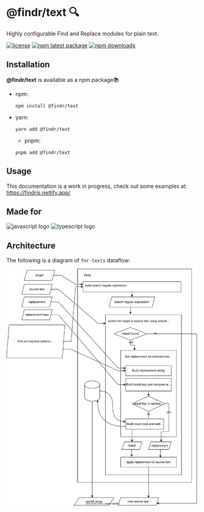<h1 align="left">@findr/text 🔍</h1>

<p align="left">Highly configurable Find and Replace modules for plain text.</p>

<p align="left">
<a href="https://github.com/abelpz/findr/blob/HEAD/LICENSE"><img src="https://img.shields.io/badge/license-MIT-blue.svg" alt="license"></a>
<a href="https://www.npmjs.com/package/@findr/text"><img src="https://img.shields.io/npm/v/@findr/text/latest.svg" alt="npm latest package"></a>
<a href="https://www.npmjs.com/package/@findr/text"><img src="https://img.shields.io/npm/dm/@findr/text.svg" alt="npm downloads"></a>
</p>

<h2 align="left">Installation</h2>

**@findr/text** is available as a npm package📚

- npm:

  ```
  npm install @findr/text
  ```

- yarn:

  ```
  yarn add @findr/text
  ```

  - pnpm:

  ```
  pnpm add @findr/text
  ```

<h2 align="left">Usage</h2>

This documentation is a work in progress, check out some examples at:
https://findrjs.netlify.app/

<h2 align="left">Made for</h2>

<div align="left">
  <img src="https://cdn.jsdelivr.net/gh/devicons/devicon/icons/javascript/javascript-original.svg" height="40" width="52" alt="javascript logo"  />
  <img src="https://cdn.jsdelivr.net/gh/devicons/devicon/icons/typescript/typescript-original.svg" height="40" width="52" alt="typescript logo"  />
</div>

## Architecture

The following is a diagram of `fnr-texts` dataflow:

![dataflow diagram](./dataflow.svg)
